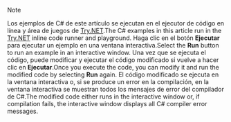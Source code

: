 
> [!NOTE]
> <span data-ttu-id="e3694-101">Los ejemplos de C# de este artículo se ejecutan en el ejecutor de código en línea y área de juegos de [Try.NET](https://try.dot.net).</span><span class="sxs-lookup"><span data-stu-id="e3694-101">The C# examples in this article run in the [Try.NET](https://try.dot.net) inline code runner and playground.</span></span> <span data-ttu-id="e3694-102">Haga clic en el botón **Ejecutar** para ejecutar un ejemplo en una ventana interactiva.</span><span class="sxs-lookup"><span data-stu-id="e3694-102">Select the **Run** button to run an example in an interactive window.</span></span> <span data-ttu-id="e3694-103">Una vez que se ejecuta el código, puede modificar y ejecutar el código modificado si vuelve a hacer clic en **Ejecutar**.</span><span class="sxs-lookup"><span data-stu-id="e3694-103">Once you execute the code, you can modify it and run the modified code by selecting **Run** again.</span></span> <span data-ttu-id="e3694-104">El código modificado se ejecuta en la ventana interactiva o, si se produce un error en la compilación, en la ventana interactiva se muestran todos los mensajes de error del compilador de C#.</span><span class="sxs-lookup"><span data-stu-id="e3694-104">The modified code either runs in the interactive window or, if compilation fails, the interactive window displays all C# compiler error messages.</span></span>  
